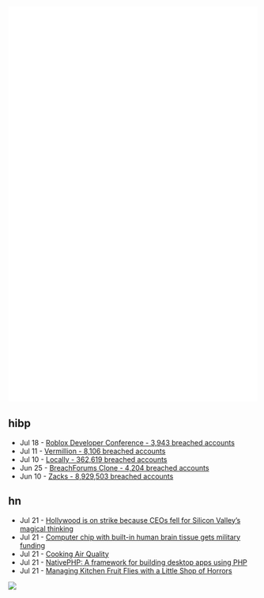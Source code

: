![Metrics](https://raw.githubusercontent.com/phixion/phixion/master/metrics.svg)

## hibp

<!--
for https://github.com/phixion/phixion/blob/main/.github/workflows/feeds.yml
-->
<!--START_SECTION:haveibeenpwnd-->
- Jul 18 - [Roblox Developer Conference - 3,943 breached accounts](https://haveibeenpwned.com/PwnedWebsites#RobloxDeveloperConference)
- Jul 11 - [Vermillion - 8,106 breached accounts](https://haveibeenpwned.com/PwnedWebsites#Vermillion)
- Jul 10 - [Locally - 362,619 breached accounts](https://haveibeenpwned.com/PwnedWebsites#Locally)
- Jun 25 - [BreachForums Clone - 4,204 breached accounts](https://haveibeenpwned.com/PwnedWebsites#BreachForumsClone)
- Jun 10 - [Zacks - 8,929,503 breached accounts](https://haveibeenpwned.com/PwnedWebsites#Zacks)
<!--END_SECTION:haveibeenpwnd-->

## hn

<!--
for https://github.com/phixion/phixion/blob/main/.github/workflows/feeds.yml
-->
<!--START_SECTION:hn-->
- Jul 21 - [Hollywood is on strike because CEOs fell for Silicon Valley’s magical thinking](https://www.latimes.com/business/technology/story/2023-07-21/column-hollywood-sag-aftra-strike-strike-silicon-valleys-magical-thinking)
- Jul 21 - [Computer chip with built-in human brain tissue gets military funding](https://newatlas.com/computers/human-brain-chip-ai/)
- Jul 21 - [Cooking Air Quality](https://www.jefftk.com/p/cooking-air-quality)
- Jul 21 - [NativePHP: A framework for building desktop apps using PHP](https://nativephp.com/docs/1/getting-started/introduction)
- Jul 21 - [Managing Kitchen Fruit Flies with a Little Shop of Horrors](https://blog.zaccohn.com/Fruitflies-and-the-Little-Shop-of-Horrors/)
<!--END_SECTION:hn-->

<!--
for https://yhype.me
-->
![](https://hit.yhype.me/github/profile?user_id=13013670)
